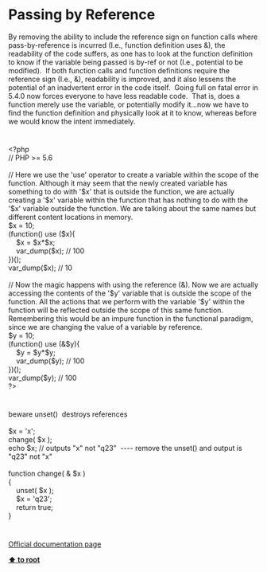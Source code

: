 # Passing by Reference




<div class="phpcode"><span class="html">
By removing the ability to include the reference sign on function calls where pass-by-reference is incurred (I.e., function definition uses &amp;), the readability of the code suffers, as one has to look at the function definition to know if the variable being passed is by-ref or not (I.e., potential to be modified).&#xA0; If both function calls and function definitions require the reference sign (I.e., &amp;), readability is improved, and it also lessens the potential of an inadvertent error in the code itself.&#xA0; Going full on fatal error in 5.4.0 now forces everyone to have less readable code.&#xA0; That is, does a function merely use the variable, or potentially modify it...now we have to find the function definition and physically look at it to know, whereas before we would know the intent immediately.</span>
</div>
  

#


<div class="phpcode"><span class="html">
<span class="default">&lt;?php <br></span><span class="comment">// PHP &gt;= 5.6<br><br>// Here we use the &apos;use&apos; operator to create a variable within the scope of the function. Although it may seem that the newly created variable has something to do with &apos;$x&apos; that is outside the function, we are actually creating a &apos;$x&apos; variable within the function that has nothing to do with the &apos;$x&apos; variable outside the function. We are talking about the same names but different content locations in memory.<br></span><span class="default">$x </span><span class="keyword">= </span><span class="default">10</span><span class="keyword">;<br>(function() use (</span><span class="default">$x</span><span class="keyword">){<br>&#xA0; &#xA0; </span><span class="default">$x </span><span class="keyword">= </span><span class="default">$x</span><span class="keyword">*</span><span class="default">$x</span><span class="keyword">;<br>&#xA0; &#xA0; </span><span class="default">var_dump</span><span class="keyword">(</span><span class="default">$x</span><span class="keyword">); </span><span class="comment">// 100<br></span><span class="keyword">})();<br></span><span class="default">var_dump</span><span class="keyword">(</span><span class="default">$x</span><span class="keyword">); </span><span class="comment">// 10<br><br>// Now the magic happens with using the reference (&amp;). Now we are actually accessing the contents of the &apos;$y&apos; variable that is outside the scope of the function. All the actions that we perform with the variable &apos;$y&apos; within the function will be reflected outside the scope of this same function. Remembering this would be an impure function in the functional paradigm, since we are changing the value of a variable by reference.<br></span><span class="default">$y </span><span class="keyword">= </span><span class="default">10</span><span class="keyword">;<br>(function() use (&amp;</span><span class="default">$y</span><span class="keyword">){<br>&#xA0; &#xA0; </span><span class="default">$y </span><span class="keyword">= </span><span class="default">$y</span><span class="keyword">*</span><span class="default">$y</span><span class="keyword">;<br>&#xA0; &#xA0; </span><span class="default">var_dump</span><span class="keyword">(</span><span class="default">$y</span><span class="keyword">); </span><span class="comment">// 100<br></span><span class="keyword">})();<br></span><span class="default">var_dump</span><span class="keyword">(</span><span class="default">$y</span><span class="keyword">); </span><span class="comment">// 100<br></span><span class="default">?&gt;</span>
</span>
</div>
  

#


<div class="phpcode"><span class="html">
beware unset()&#xA0; destroys references<br><br>$x = &apos;x&apos;;<br>change( $x );<br>echo $x; // outputs &quot;x&quot; not &quot;q23&quot;&#xA0; ---- remove the unset() and output is &quot;q23&quot; not &quot;x&quot;<br><br>function change( &amp; $x )<br>{<br>&#xA0; &#xA0; unset( $x );<br>&#xA0; &#xA0; $x = &apos;q23&apos;;<br>&#xA0; &#xA0; return true;<br>}</span>
</div>
  

#

[Official documentation page](https://www.php.net/manual/en/language.references.pass.php)

**[⬆ to root](/)**